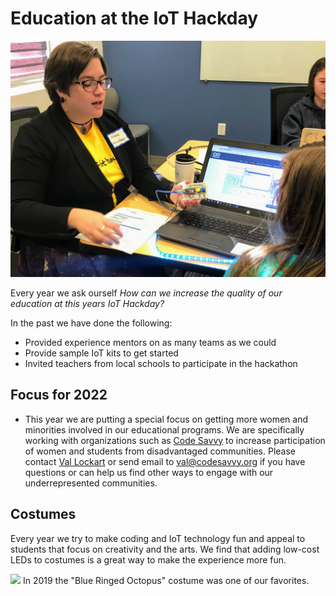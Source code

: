 # Education at the IoT Hackday

![](gallery/alona-mccreary.png)

Every year we ask ourself *How can we increase the quality of our education at this years IoT Hackday?*

In the past we have done the following:

* Provided experience mentors on as many teams as we could
* Provide sample IoT kits to get started
* Invited teachers from local schools to participate in the hackathon

## Focus for 2022

* This year we are putting a special focus on getting more women and minorities involved in our educational programs.  We are specifically working with organizations such as [Code Savvy](http://codesavvy.org) to increase participation of women and students from disadvantaged communities.  Please contact [Val Lockart](https://www.linkedin.com/in/valockhart/) or send email to [val@codesavvy.org](mailto:val@codesavvy.org.) if you have questions or can help us find other ways to engage with our underrepresented communities.

## Costumes

Every year we try to make coding and IoT technology fun and appeal to students that focus on creativity and the arts.  We find that adding low-cost LEDs to costumes is a great way to make the experience more fun.

![](gallery/blue-ringed-octopus.jpegblue-ringed-octopus.jpg)
In 2019 the "Blue Ringed Octopus" costume was one of our favorites.